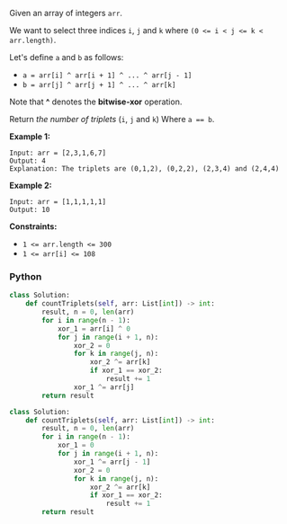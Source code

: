Given an array of integers  `arr`.

We want to select three indices  `i`,  `j`  and  `k`  where  `(0 <= i < j <= k < arr.length)`.

Let's define  `a`  and  `b`  as follows:

-   `a = arr[i] ^ arr[i + 1] ^ ... ^ arr[j - 1]`
-   `b = arr[j] ^ arr[j + 1] ^ ... ^ arr[k]`

Note that  **^**  denotes the  **bitwise-xor**  operation.

Return  _the number of triplets_  (`i`,  `j`  and  `k`) Where  `a == b`.

**Example 1:**
```
Input: arr = [2,3,1,6,7]
Output: 4
Explanation: The triplets are (0,1,2), (0,2,2), (2,3,4) and (2,4,4)
```

**Example 2:**
```
Input: arr = [1,1,1,1,1]
Output: 10
```

**Constraints:**

-   `1 <= arr.length <= 300`
-   `1 <= arr[i] <= 108`


### Python
```py
class Solution:
    def countTriplets(self, arr: List[int]) -> int:
        result, n = 0, len(arr)
        for i in range(n - 1):
            xor_1 = arr[i] ^ 0
            for j in range(i + 1, n):
                xor_2 = 0
                for k in range(j, n):
                    xor_2 ^= arr[k]
                    if xor_1 == xor_2:
                        result += 1
                xor_1 ^= arr[j]
        return result
```

```py
class Solution:
    def countTriplets(self, arr: List[int]) -> int:
        result, n = 0, len(arr)
        for i in range(n - 1):
            xor_1 = 0
            for j in range(i + 1, n):
                xor_1 ^= arr[j - 1]
                xor_2 = 0
                for k in range(j, n):
                    xor_2 ^= arr[k]
                    if xor_1 == xor_2:
                        result += 1
        return result
```